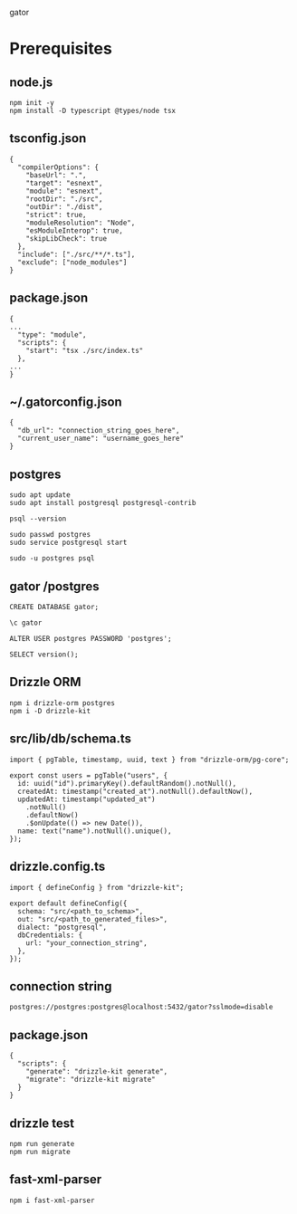 gator

# Prerequisites

## node.js

```
npm init -y
npm install -D typescript @types/node tsx
```

## tsconfig.json

```
{
  "compilerOptions": {
    "baseUrl": ".",
    "target": "esnext",
    "module": "esnext",
    "rootDir": "./src",
    "outDir": "./dist",
    "strict": true,
    "moduleResolution": "Node",
    "esModuleInterop": true,
    "skipLibCheck": true
  },
  "include": ["./src/**/*.ts"],
  "exclude": ["node_modules"]
}
```

## package.json

```
{
...
  "type": "module",
  "scripts": {
    "start": "tsx ./src/index.ts"
  },
...
}

```

## ~/.gatorconfig.json

```
{
  "db_url": "connection_string_goes_here",
  "current_user_name": "username_goes_here"
}

```

## postgres

```
sudo apt update
sudo apt install postgresql postgresql-contrib

psql --version

sudo passwd postgres
sudo service postgresql start

sudo -u postgres psql
```

## gator /postgres

```
CREATE DATABASE gator;

\c gator

ALTER USER postgres PASSWORD 'postgres';

SELECT version();
```

## Drizzle ORM

```
npm i drizzle-orm postgres
npm i -D drizzle-kit
```

## src/lib/db/schema.ts

```
import { pgTable, timestamp, uuid, text } from "drizzle-orm/pg-core";

export const users = pgTable("users", {
  id: uuid("id").primaryKey().defaultRandom().notNull(),
  createdAt: timestamp("created_at").notNull().defaultNow(),
  updatedAt: timestamp("updated_at")
    .notNull()
    .defaultNow()
    .$onUpdate(() => new Date()),
  name: text("name").notNull().unique(),
});
```

## drizzle.config.ts

```
import { defineConfig } from "drizzle-kit";

export default defineConfig({
  schema: "src/<path_to_schema>",
  out: "src/<path_to_generated_files>",
  dialect: "postgresql",
  dbCredentials: {
    url: "your_connection_string",
  },
});
```

## connection string

```
postgres://postgres:postgres@localhost:5432/gator?sslmode=disable
```

## package.json

```
{
  "scripts": {
    "generate": "drizzle-kit generate",
    "migrate": "drizzle-kit migrate"
  }
}
```

## drizzle test

```
npm run generate
npm run migrate
```

## fast-xml-parser

```
npm i fast-xml-parser
```
